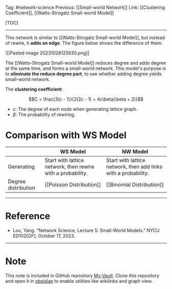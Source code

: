 Tag: #network-science 
Previous: [[Small-world Network]]
Link: [[Clustering Coefficient]], [[Watts-Strogatz Small-world Model]]

[TOC]

---

This network is similar to [[Watts-Strogatz Small-world Model]], but instead of rewire, it **adds an edge**. The figure below shows the difference of them.

![[Pasted image 20231028125930.png]]

The [[Watts-Strogatz Small-world Model]] reduces degree and adds degree at the same time, and forms a small-world network. This model's purpose is to **eliminate the reduce degree part**, to see whether adding degree yields small-world network.

The **clustering coefficient**:

$$C = \frac{3(c - 1)}{2(2c - 1) + 4c\beta(\beta + 2)}$$

- $c$: The degree of each node when generating lattice graph.
- $\beta$: The probability of rewiring.

# Comparison with WS Model

|                     | WS Model                                                    | NW Model                                                       |
| ------------------- | ----------------------------------------------------------- | -------------------------------------------------------------- |
| Generating          | Start with lattice network, then rewire with a probability. | Start with lattice network, then add links with a probability. |
| Degree distribution | [[Poisson Distribution]]                                    | [[Binomial Distribution]]                                      |

---

# Reference

- Lou, Yang. “Network Science, Lecture 5: Small-World Models.” NYCU ED102[GF], October 17, 2023.

---

# Note

This note is included in GitHub repository [My-Vault](https://github.com/LittleD3092/My-Vault.git). Clone this repository and open it in [obsidian](https://obsidian.md/) to enable utilities like wikilinks and graph view.